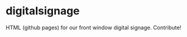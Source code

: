 digitalsignage
==============

HTML (github pages) for our front window digital signage. Contribute!
